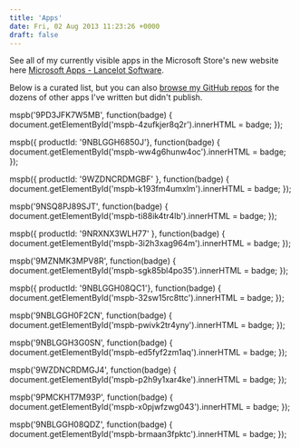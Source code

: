 ```yaml
---
title: 'Apps'
date: Fri, 02 Aug 2013 11:23:26 +0000
draft: false
---
```


See all of my currently visible apps in the Microsoft Store's new website here [Microsoft Apps - Lancelot Software](https://apps.microsoft.com/store/search?publisher=Lancelot%20Software).

Below is a curated list, but you can also [browse my GitHub repos](https://github.com/LanceMcCarthy) for the dozens of other apps I've written but didn't publish.

mspb('9PD3JFK7W5MB', function(badge) { document.getElementById('mspb-4zufkjer8q2r').innerHTML = badge; });

mspb({ productId: '9NBLGGH6850J'}, function(badge) { document.getElementById('mspb-ww4g6hunw4oc').innerHTML = badge; });

mspb({ productId: '9WZDNCRDMGBF' }, function(badge) { document.getElementById('mspb-k193fm4umxlm').innerHTML = badge; });

mspb('9NSQ8PJ89SJT', function(badge) { document.getElementById('mspb-ti88ik4tr4lb').innerHTML = badge; });

mspb({ productId: '9NRXNX3WLH77' }, function(badge) { document.getElementById('mspb-3i2h3xag964m').innerHTML = badge; });

mspb('9MZNMK3MPV8R', function(badge) { document.getElementById('mspb-sgk85bl4po35').innerHTML = badge; });

mspb({ productId: '9NBLGGH08QC1'}, function(badge) { document.getElementById('mspb-32sw15rc8ttc').innerHTML = badge; });

mspb('9NBLGGH0F2CN', function(badge) { document.getElementById('mspb-pwivk2tr4yny').innerHTML = badge; });

mspb('9NBLGGH3G0SN', function(badge) { document.getElementById('mspb-ed5fyf2zm1aq').innerHTML = badge; });

mspb('9WZDNCRDMGJ4', function(badge) { document.getElementById('mspb-p2h9y1xar4ke').innerHTML = badge; });

mspb('9PMCKHT7M93P', function(badge) { document.getElementById('mspb-x0pjwfzwg043').innerHTML = badge; });

mspb('9NBLGGH08QDZ', function(badge) { document.getElementById('mspb-brmaan3fpktc').innerHTML = badge; });